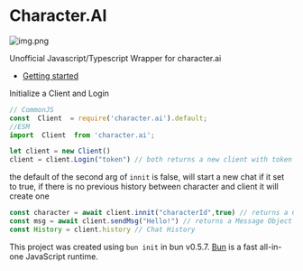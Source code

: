 # Character.AI
![img.png](https://user-images.githubusercontent.com/60429301/222687912-6494b4b1-12b5-4ea5-bb17-4242113dfe7c.png)

Unofficial Javascript/Typescript Wrapper for character.ai


- [Getting started](https://github.com/WeismannS/Character.AI-JS/wiki)

Initialize a Client and Login
```js
// CommonJS
const  Client  = require('character.ai').default;
//ESM
import  Client  from 'character.ai';

let client = new Client()
client = client.Login("token") // both returns a new client with token and logs in in place
```
the default of the second arg of ``innit`` is false, will start a new chat if it set to true, if there is no previous history between character and client it will create one

```js
const character = await client.innit("characterId",true) // returns a Character and sets client's current character to it 
const msg = await client.sendMsg("Hello!") // returns a Message Object
const History = client.history // Chat History
```

This project was created using `bun init` in bun v0.5.7. [Bun](https://bun.sh) is a fast all-in-one JavaScript runtime.
